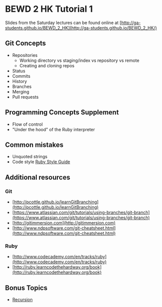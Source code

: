 BEWD 2 HK Tutorial 1
====================
Slides from the Saturday lectures can be found online at
[http://ga-students.github.io/BEWD_2_HK](http://ga-students.github.io/BEWD_2_HK/)

Git Concepts
------------
* Repositories
  * Working directory vs staging/index vs repository vs remote
  * Creating and cloning repos
* Status
* Commits
* History
* Branches
* Merging
* Pull requests

Programming Concepts Supplement
-------------------------------
* Flow of control
* "Under the hood" of the Ruby interpreter

Common mistakes
---------------
* Unquoted strings
* Code style [Ruby Style Guide](https://github.com/bbatsov/ruby-style-guide)

Additional resources
--------------------
### Git
* [http://pcottle.github.io/learnGitBranching](http://pcottle.github.io/learnGitBranching)
* [https://www.atlassian.com/git/tutorials/using-branches/git-branch](https://www.atlassian.com/git/tutorials/using-branches/git-branch)
* [http://gitimmersion.com](http://gitimmersion.com)
* [http://www.ndpsoftware.com/git-cheatsheet.html](http://www.ndpsoftware.com/git-cheatsheet.html)

### Ruby
* [http://www.codecademy.com/en/tracks/ruby](http://www.codecademy.com/en/tracks/ruby)
* [http://ruby.learncodethehardway.org/book](http://ruby.learncodethehardway.org/book)

Bonus Topics
------------
* [Recursion](http://ruby.bastardsbook.com/chapters/recursion/)
